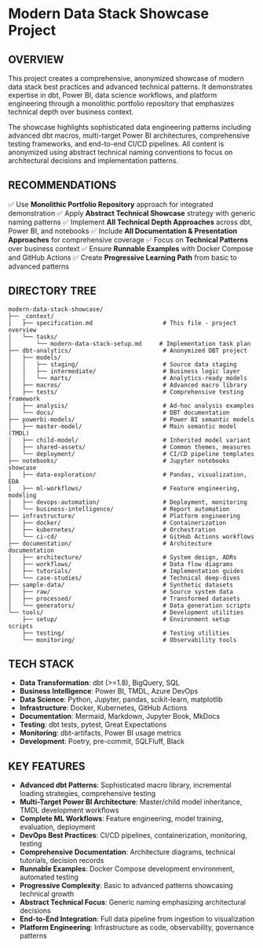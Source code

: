 # Modern Data Stack Showcase Project

## OVERVIEW
This project creates a comprehensive, anonymized showcase of modern data stack best practices and advanced technical patterns. It demonstrates expertise in dbt, Power BI, data science workflows, and platform engineering through a monolithic portfolio repository that emphasizes technical depth over business context.

The showcase highlights sophisticated data engineering patterns including advanced dbt macros, multi-target Power BI architectures, comprehensive testing frameworks, and end-to-end CI/CD pipelines. All content is anonymized using abstract technical naming conventions to focus on architectural decisions and implementation patterns.

## RECOMMENDATIONS
✅ Use **Monolithic Portfolio Repository** approach for integrated demonstration
✅ Apply **Abstract Technical Showcase** strategy with generic naming patterns
✅ Implement **All Technical Depth Approaches** across dbt, Power BI, and notebooks
✅ Include **All Documentation & Presentation Approaches** for comprehensive coverage
✅ Focus on **Technical Patterns** over business context
✅ Ensure **Runnable Examples** with Docker Compose and GitHub Actions
✅ Create **Progressive Learning Path** from basic to advanced patterns

## DIRECTORY TREE
```
modern-data-stack-showcase/
├── _context/
│   ├── specification.md                    # This file - project overview
│   └── tasks/
│       └── modern-data-stack-setup.md     # Implementation task plan
├── dbt-analytics/                          # Anonymized DBT project
│   ├── models/
│   │   ├── staging/                        # Source data staging
│   │   ├── intermediate/                   # Business logic layer
│   │   └── marts/                          # Analytics-ready models
│   ├── macros/                             # Advanced macro library
│   ├── tests/                              # Comprehensive testing framework
│   ├── analysis/                           # Ad-hoc analysis examples
│   └── docs/                               # DBT documentation
├── powerbi-models/                         # Power BI semantic models
│   ├── master-model/                       # Main semantic model (TMDL)
│   ├── child-model/                        # Inherited model variant
│   ├── shared-assets/                      # Common themes, measures
│   └── deployment/                         # CI/CD pipeline templates
├── notebooks/                              # Jupyter notebooks showcase
│   ├── data-exploration/                   # Pandas, visualization, EDA
│   ├── ml-workflows/                       # Feature engineering, modeling
│   ├── devops-automation/                  # Deployment, monitoring
│   └── business-intelligence/              # Report automation
├── infrastructure/                         # Platform engineering
│   ├── docker/                             # Containerization
│   ├── kubernetes/                         # Orchestration
│   └── ci-cd/                              # GitHub Actions workflows
├── documentation/                          # Architecture documentation
│   ├── architecture/                       # System design, ADRs
│   ├── workflows/                          # Data flow diagrams
│   ├── tutorials/                          # Implementation guides
│   └── case-studies/                       # Technical deep-dives
├── sample-data/                            # Synthetic datasets
│   ├── raw/                                # Source system data
│   ├── processed/                          # Transformed datasets
│   └── generators/                         # Data generation scripts
└── tools/                                  # Development utilities
    ├── setup/                              # Environment setup scripts
    ├── testing/                            # Testing utilities
    └── monitoring/                         # Observability tools
```

## TECH STACK
- **Data Transformation**: dbt (>=1.8), BigQuery, SQL
- **Business Intelligence**: Power BI, TMDL, Azure DevOps
- **Data Science**: Python, Jupyter, pandas, scikit-learn, matplotlib
- **Infrastructure**: Docker, Kubernetes, GitHub Actions
- **Documentation**: Mermaid, Markdown, Jupyter Book, MkDocs
- **Testing**: dbt tests, pytest, Great Expectations
- **Monitoring**: dbt-artifacts, Power BI usage metrics
- **Development**: Poetry, pre-commit, SQLFluff, Black

## KEY FEATURES
- **Advanced dbt Patterns**: Sophisticated macro library, incremental loading strategies, comprehensive testing
- **Multi-Target Power BI Architecture**: Master/child model inheritance, TMDL development workflows
- **Complete ML Workflows**: Feature engineering, model training, evaluation, deployment
- **DevOps Best Practices**: CI/CD pipelines, containerization, monitoring, testing
- **Comprehensive Documentation**: Architecture diagrams, technical tutorials, decision records
- **Runnable Examples**: Docker Compose development environment, automated testing
- **Progressive Complexity**: Basic to advanced patterns showcasing technical growth
- **Abstract Technical Focus**: Generic naming emphasizing architectural decisions
- **End-to-End Integration**: Full data pipeline from ingestion to visualization
- **Platform Engineering**: Infrastructure as code, observability, governance patterns 
